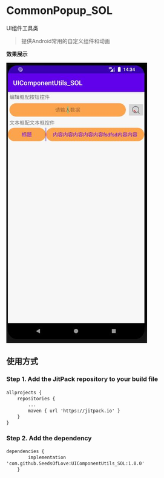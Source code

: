 # CommonPopup_SOL
UI组件工具类

>提供Android常用的自定义组件和动画

**效果展示**

![1.jpg](./img/1.jpg)

## 使用方式
### Step 1. Add the JitPack repository to your build file
```
allprojects {
    repositories {
        ...
        maven { url 'https://jitpack.io' }
    }
}
```
### Step 2. Add the dependency
```
dependencies {
        implementation 'com.github.SeedsOfLove:UIComponentUtils_SOL:1.0.0'
	}
```





















